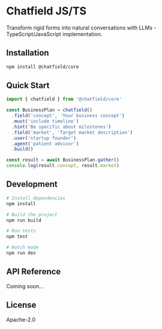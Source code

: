 # Chatfield JS/TS

Transform rigid forms into natural conversations with LLMs - TypeScript/JavaScript implementation.

## Installation

```bash
npm install @chatfield/core
```

## Quick Start

```typescript
import { chatfield } from '@chatfield/core'

const BusinessPlan = chatfield()
  .field('concept', 'Your business concept')
  .must('include timeline')
  .hint('Be specific about milestones')
  .field('market', 'Target market description')
  .user('startup founder')
  .agent('patient advisor')
  .build()

const result = await BusinessPlan.gather()
console.log(result.concept, result.market)
```

## Development

```bash
# Install dependencies
npm install

# Build the project
npm run build

# Run tests
npm test

# Watch mode
npm run dev
```

## API Reference

Coming soon...

## License

Apache-2.0
